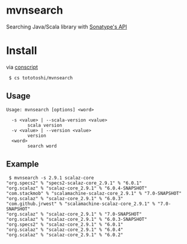 # mvnsearch

Searching Java/Scala library with [Sonatype's API](http://repository.sonatype.org/service/local/data_index?q=maven)

# Install

via [conscript](https://github.com/n8han/conscript/)

```
 $ cs tototoshi/mvnsearch
```

## Usage

```
Usage: mvnsearch [options] <word>

  -s <value> | --scala-version <value>
        scala version
  -v <value> | --version <value>
        version
  <word>
        search word
```

## Example

```
 $ mvnsearch -s 2.9.1 scalaz-core
"org.specs2" % "specs2-scalaz-core_2.9.1" % "6.0.1"
"org.scalaz" % "scalaz-core_2.9.1" % "6.0.4-SNAPSHOT"
"com.stackmob" % "scalamachine-scalaz-core_2.9.1" % "7.0-SNAPSHOT"
"org.scalaz" % "scalaz-core_2.9.1" % "6.0.3"
"com.github.jrwest" % "scalamachine-scalaz-core_2.9.1" % "7.0-SNAPSHOT"
"org.scalaz" % "scalaz-core_2.9.1" % "7.0-SNAPSHOT"
"org.scalaz" % "scalaz-core_2.9.1" % "6.0.3-SNAPSHOT"
"org.specs2" % "scalaz-core_2.9.1" % "6.0.1"
"org.scalaz" % "scalaz-core_2.9.1" % "6.0.4"
"org.scalaz" % "scalaz-core_2.9.1" % "6.0.2"
```

